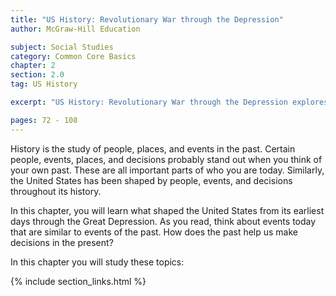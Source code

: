 ```yaml
---
title: "US History: Revolutionary War through the Depression"
author: McGraw-Hill Education

subject: Social Studies
category: Common Core Basics
chapter: 2
section: 2.0
tag: US History

excerpt: "US History: Revolutionary War through the Depression explores events from time of the early settlers through the 1930s."

pages: 72 - 108
---
```

History is the study of people, places, and events in the past. Certain people, events, places, and decisions probably stand out when you think of your own past. These are all important parts of who you are today. Similarly, the United States has been shaped by people, events, and decisions throughout its history.

In this chapter, you will learn what shaped the United States from its earliest days through the Great Depression. As you read, think about events today that are similar to events of the past. How does the past help us make decisions in the present?

In this chapter you will study these topics:

{% include section_links.html %}
